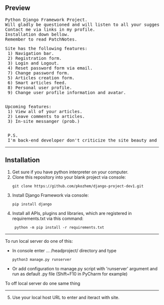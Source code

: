 <h2>Preview</h2>

<pre>
Python Django Framework Project.
Will gladly be questioned and will listen to all your suggestions.
Contact me via links in my profile.
Installation down bellow.
Remember to read PatchNotes.
</pre>

<pre>
Site has the following features:
 1) Navigation bar.
 2) Registration form.
 3) Login and Logout.
 4) Reset password form via email.
 7) Change password form.
 5) Articles creation form.
 6) Smart articles feed.
 8) Personal user profile.
 9) Change user profile information and avatar.
 </pre>
 
 <pre>
Upcoming features:
 1) View all of your articles.
 2) Leave comments to articles.
 3) In-site messanger (prob.)
 </pre>
 
 <pre>
 P.S. 
 I'm back-end developer don't criticize the site beauty and front-end part. Thanks.
</pre>
------------
<h2>Installation</h2>

1) Get sure if you have python interpreter on your computer.
2) Clone this repository into your blank project via console:
    ```
    git clone https://github.com/pkozhem/django-project-dev1.git
    ```
3) Install Django Framework via console:
    ```
    pip install django
    ```
4) Install all APIs, plugins and libraries, which are registered in
   requirements.txt via this command:
   ```
    python -m pip install -r requirements.txt
   ```
<hr>

To run local server do one of this:
   + In console enter  ... /headproject/ directory and type<br>
      ```
      python3 manage.py runserver
      ```
   + Or add configuration to manage.py script with 'runserver'
     argument and run as default .py file (Shift+F10 in PyCharm for example)

   To off local server do one same thing

<hr>

5) Use your local host URL to enter and iteract with site.
